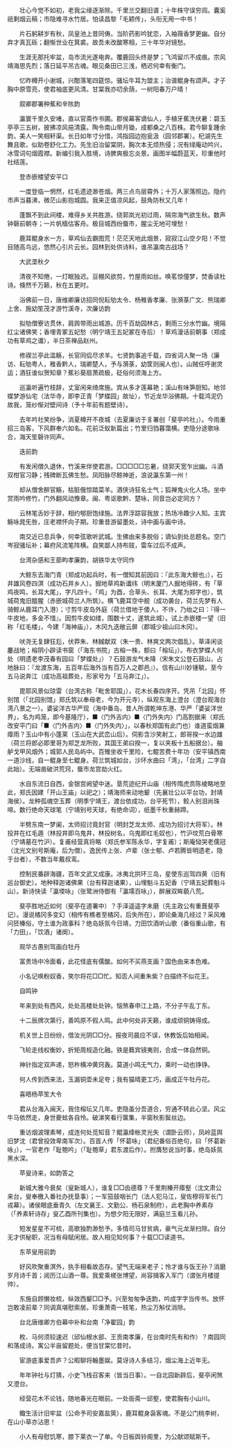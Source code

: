<!-- { "loadSidebar": true } -->
　　壮心今觉不如初，老我尘缘逐渐除。千里兰交翻旧谱；十年株守误穷闾。囊奚祇剩烟云稿；市隐难寻水竹居。怕读昌黎「毛颖传」，头衔无用一中书！

　　片石躬耕岁有秋，凤皇池上昔同俦。当阶药影吟犹恋，入袖薇香梦更幽。自分弃才真瓦砾；翻惭世业在箕裘。故吾未改酸寒相，三十年华对镜愁。

　　生涯无那托牢盆，岛市流光遂电奔。覆鹿回头终是梦；飞鸿留爪不成痕。宗风靖海思先烈；落日延平吊古魂。眼见桑田已三浅，栖迟何幸有衡门。

　　忆昨樽开小谢城，兴酣落笔四筵惊。骚坛牛耳为盟主；治谱鲲身有颂声。才子胸中原雪亮，使君袖底更风清。甘棠我亦叨余荫，一树阳春万户晴！

　　叙卿郡署种蕉和辛陔韵

　　瀛寰千里久安堵，直以官斋作书圃。郡侯幕客谪仙人，手植牙蕉洗伏暑：碧玉亭亭三五树，披拂凉风挹清露。陶令南山带月锄，成都桑之八百株。君今聊复踵余韵，美人一笑相轩渠。长日如年寸分惜，鸿指园边抱瓮汲（园邻郡署）。杞湖先生舞且歌，似助卷舒化工力。先生旧治留棠阴，胸次本无烦热侵；况有绿庵动吟兴，冰雪词句烟霞襟。新编引我入胜境，诗脾爽极忘炎景。画图半幅蔚蓝天，珍重他时社结莲。

　　登赤嵌楼望安平口

　　一度登临一惘然，红毛遗迹渺苍烟。两三点鸟层霄外；十万人家落照边。隐约市声当暮沸，微茫山影抱城圆。我来正值凉风起，鼓角防秋又几年！

　　蓬飘不到此间楼，难得乡关共胜游。绕郭岚光初过雨，隔帘海气欲生秋。数声钟磬前朝寺；一片帆樯估客舟。极目城西纷蜃市，腥尘无地可埋愁！

　　鹿耳鲲身水一方，草鸡仙去霸图荒！茫茫天地此烟景，寂寂江山空夕阳！不觉目随高鸟远，悠然心引片云长。园林到处供诗料，谁吊瀛南古战场？

　　大武垄秋夕

　　清夜不知倦，一灯眠独迟。豆棚风欲剪，竹屋雨如丝。唤茗惊僮梦，焚香读杜诗。倏然千万籁，秋在五更时。

　　浴佛前一日，唐维卿廉访招同倪耘劬太令、杨稚香孝廉、张漪菉广文、熊瑞卿上舍、施幼笙茂才游竹溪寺，次廉访韵

　　拟劬僧寮访贯休，肩舆带雨出城游。历千百劫园林古，剩雨三分水竹幽。境隔红尘诸佛笑；香埋青冢五妃愁（明宁靖王五妃冢在寺后）！草鸡漫话前朝事（郑成功有草鸡之谶），半日茶禅品赵州。

　　修禊兰亭此滥觞，长官同侣尽求羊。七贤韵事追千载，四省词人聚一场（廉访、耘劬粤人，稚香黔人，瑞卿楚人，予与漪菉，幼筐则闽人也）。山贼任呼谢灵运；酒狂谁似贺知章？蕉衫葵扇萧疏极，砭俗何须海上方。

　　巡瀛听遍竹枝辞，丈室闲来绮席施。宾从多才莲幕艳；溪山有味笋厨知。地邻蝶梦游仙宅（法华寺，即李正青「梦蝶园」故址），节近龙华浴佛期。十载鸿泥仍故我，笼纱惭对壁间诗（予十年前有题壁诗）。

　　去年吟社笑纷争，消夏樽开不夜城（去夏廉访于豸署创「斐亭吟社」）。今雨重招三岛客，下风群奉六如名。花前泛蚁新篇出；竹里归驺暮霭横。吏隐分途歌咏合，海天笙磬许同声。

　　迭前韵

　　有发闲僧久退休，竹溪来伴使君游。□□□□□忘暑，绕郭天宽乍出幽。斗酒双柑官习静；残碑断瓦佛生愁。凤阳脉尽鲸神逝，浪说瀛东第一州！

　　却从僧舍醉官觞，枯脏俄惊踏菜羊。酒侠诗狂名士气；狐禅鬼火化人场。坐中赏雨吟修竹，门外翻风动豫章。闽、粤讴歌黔、楚咏，同音岂必定同方？

　　云林笔舌妙于辞，相约郇厨饱绿施。法界浮踪容我放；热场冷趣少人知。主宾觞咏晁旡咎，庄老襟怀向子期。珍重昔游留墨处，诗中画与画中诗。

　　南交近已息兵争，何幸弦歌听武城。生佛由来多脱俗；谪仙到处总题名。空门岑寂骚坛补；幕府风流笔阵横。自笑鄙人持布豉，雷车过后不成声。

　　台湾杂感和王蔀畇孝廉韵，胡铁华太守同作

　　大鲸东去海门青（郑成功起兵时，有一僧知其前因曰：『此东海大鲸也』），石井雄风卷四溟（成功石井乡人）。掘地草鸡新谶纬（明末厦门人掘地得砖，有「草鸡夜鸣，长耳大尾」，字凡四十。「鸡」为酉，合草头、长耳、大尾为郑字也），筑城荷鬼旧膻腥（赤嵌城荷兰人所筑）。横飞鹿耳空中舰（成功袭台，荷兰先梦有人骑鲸从鹿耳门入港）；寸剪牛皮岛外庭（荷兰借地于倭人，不许，乃绐之曰：『得一牛皮地，多金不惜』。因剪牛皮如缕，围数十丈，遂筑此城）。试上赤嵌楼一望（旧称「红毛楼」，今建「海神庙」），木冈九迭敞云屏（郡城少祖山曰木冈）。

　　吠尧无复肆狂尨，伏莽朱、林馘献双（朱一贵、林爽文两次倡乱）。草泽闲谈鏖战地；榕阴小辟读书窗（「海东书院」古榕一株，额曰「榕坛」）。布衣梦蝶人何处（明遗老李茂春有园曰「梦蝶处」）？石鼓游龙气未降（宋朱文公登石鼓山，占地脉曰：『龙渡东海，五百年后海外当有百万人之郡邑』）。信有山川妙锺毓，至今五马说奔江（成功高祖葬处，形家号为「五马奔江」）。

　　毘耶风景似琼雷（台湾古称「毗舍耶国」），花木长春四序开。凭吊「北园」怀别馆（「北园别馆」郑氏筑以奉母老，今为开元寺），纵观东海上澄台（澄台观海台湾八景之一）。婆娑洋古华严现（海中番岛，昔人所谓乾坤东港、华严「婆娑洋世界」，名为鸡笼，即今基隆厅），■〈门外吉内〉■〈门外失内〉门高割据来（郑氏改安平门曰「■〈门外吉内〉■〈门外失内〉」，以春秋郑国有此门也）谁道蛮烟兼瘴雨？玉山中有小蓬莱（玉山在大武峦山后）。伺影含沙笑射工，郎哥揆一水边雄（荷兰将郎必即里哥为郑芝龙所败，其国王弟曰揆一，复以夹板十五船据台）。舳舻戈甲风烟外；城郭人民岛屿中。百雉坐收千里险，七鲲苦费十年功（安平镇西南一道沙线，自一鲲身至七鲲身。荷兰筑城如台，沙环水曲曰「湾」，「台湾」二字自此始）。无端凿破洪荒窍，蜃市龙宫劫火红。

　　水自东流日自西，金银宫阙望中迷。垦荒迹纪开山庙（相传隋虎贲陈棱略地至此，郑氏因建「开山王庙」以祀之）；靖海师来动地颦（先襄壮公以平台功，封靖海侯）。龙种孤魂空玉葬（明季宁靖王，渡台依成功，台平死节），鲛人别泪尚珠啼。数行绝命天球笔（宁靖别号天球，有绝命词），纸墨千秋重赫蹄。

　　半劈东南一梦阑，太师招讨竟封官（明封芝龙太师、成功为招讨大将军）。林投井在红毛遁（林投井即乌鬼井，林投树名，乌鬼即红毛奴也），竹沪坟荒白骨寒（宁靖墓在竹沪）。复甫经营真将略（郑氏参军陈永华，字复甫）；斯庵恸哭老儒冠（沈光文别号斯庵，后为僧）。逸民传上张、卢辈（张士郁、卢若腾皆明遗老，隐于台者），不数当年戴叔鸾。

　　控制民番辟海疆，百年文武又成康。冰夷北拱环三岛，星使东巡驾四黄（旧有巡台御史）。地种释迦诸佛果（台有释迦诸果），山埋魁斗五妃香（宁靖五妃葬魁斗山）。新诗快读「瀛堧咏」（张鹭洲侍御有「瀛壖百咏」），醉展双眸藐八荒。

　　斐亭胜地近如何（斐亭在道署中）？手泽遥遥字未磨（先主政公有重葺斐亭记）。漫说橘冈多变幻（相传有樵者至橘冈，后失所在），即论桑海几经过？采风难问狉榛俗，守土谁为政事科？绝岛妖氛今日靖，力田饮酒听山歌（番俗重山歌，有「力田」，「饮酒」诸阕）。

　　观华古愚别驾画白牡丹

　　富贵场中冷面看，此花怪底有儒酸。如何不买燕支画？国色由来本色难。

　　小名记唤粉奴香，笑尔将花□□忙。知否人间重朱紫？白描终不似花王。

　　自鸣钟

　　年来到处有西风，处处高楼处处钟。恼煞春申江上路，不分子午乱丁东。

　　十二辰牌次第行，善鸣原不假人鸣。此中何处非天籁，谁成顽铜铸得成。

　　机关世上日纷纷，借汝光阴□□分。报夜司晨应不误，休教饭后始相闻。

　　飞轮走线权衡妙，折矩周规造化融。铁是蕤宾镜夷则，合成一体自然铜。

　　神针指定双声递，怒杵横冲黄窍轰。莫道小鸣无气力，乘时一动也铮铮。

　　何人传到西来法，玉漏铜壶未足夸；我有猫晴更工巧，画成正午牡丹花。

　　喜晤杨苹笙大令

　　君从台海入闽天，我住榕坛又几年。吏隐虽分吾道合，穷通不转此心坚。风尘牛马依然走，身世夔蚿各自怜。破涕笑看行箧集，半窗秋影鬓丝边。

　　重访烟波理素琴，成连何处觅知音？鲲瀛绛帐灵光失（谓卧云师），凤岭蓝舆旧梦沈（君曾投效卑南军次）。百首人传「怀葛咏」（君纪番俗百绝句，曰「怀葛新咏」），一官老作「耻匏吟」（「耻匏草」君东渡后作）。拊膺愁说当时事，绝岛妖氛黑水深。

　　苹叟诗来，如韵答之

　　新城大雅今衰矣（叟新城人），谁复□□齿德尊？千里荆榛开瘴壑（沈文肃公来台，叟奉檄入番社办抚垦事）；一军笳鼓咽长门（法人犯马江，叟佐穆将军长门戎幕）。诸侯眼底垂青久（左文襄王、文勤公、杨石泉制府），此老胸中养素存（「养素轩诗存」叟乙酉所刊集也）。为想夕阳无限好，满庭兰玉看儿孙。

　　短发星星不可梳，高歌独酌渺愁予。多情司马甘贫病，豪气元龙渐扫除。自分无才供秘职，况当有母赋闲居。故人相见知何事？十载□□读道书。

　　东苹叟用前韵

　　好风吹聚重溟外，执手相看故态存。望气无端来老子；怜才谁与饭王孙？消磨岁月诗千首；阅历江山酒一尊。我爱乘槎张博望，尚容揖客入军门（谓张月楼提帅）。

　　东施自顾懒妆梳，纵效西颦□□予。兴至匆匆争迭韵，吟成字字当传书。放怀岂敢凌前辈？同调真堪慰索居。珍重萧斋一枝笔，热尘万斛仗消除。

　　台北唐维卿方伯幕中补和台南「净翟园」韵

　　枚、马何须较速迟（邱仙根水部、王贡南孝廉，在台南时先有和作）？南园同和落成诗。寓公半亩留题处，便当甘棠忆昔时。

　　宦游底事爱吾庐？公暇聊将翰墨娱。莫讶诗人多结习，烟尘海上近年无。

　　年年钟社与灯猜，小史飞栈召客来（皆当日事）。一自北园新辟后，斐亭闲煞又澄台。

　　经营花木不论钱，随地春光在眼前。一处衙斋一邱壑，使君胸有小山川。

　　鲰生活计旧牢盆（公命予司安嘉盐筴），鹿耳鲲身袅客魂。不是公门桃李树，在山小草亦沾恩！

　　小人有母慰饥寒，膝下莱衣一了单。今日板舆铃阁里，为公献颂赋斯干。

